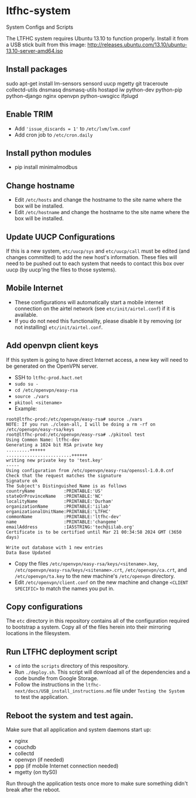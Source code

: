 ltfhc-system
============

System Configs and Scripts

The LTFHC system requires Ubuntu 13.10 to function properly. Install it from a USB stick built from this image: http://releases.ubuntu.com/13.10/ubuntu-13.10-server-amd64.iso

## Install packages

sudo apt-get install lm-sensors sensord uucp mgetty git traceroute collectd-utils dnsmasq dnsmasq-utils hostapd iw python-dev python-pip python-django nginx openvpn python-uwsgicc ifplugd

## Enable TRIM

 - Add `'issue_discards = 1'` to `/etc/lvm/lvm.conf`
 - Add cron job to `/etc/cron.daily`

## Install python modules

 - pip install minimalmodbus

## Change hostname

 - Edit `/etc/hosts` and change the hostname to the site name where the box will be installed.
 - Edit `/etc/hostname` and change the hostname to the site name where the box will be installed.

## Update UUCP Configurations

If this is a new system, `etc/uucp/sys` and `etc/uucp/call` must be edited (and changes committed) to add the new host's information. These files will need to be pushed out to each system that needs to contact this box over uucp (by uucp'ing the files to those systems).

## Mobile Internet

 - These configurations will automatically start a mobile internet connection on the airtel network (see `etc/init/airtel.conf`) if it is available.
 - If you do not need this functionality, please disable it by removing (or not installing) `etc/init/airtel.conf`.

## Add openvpn client keys

If this system is going to have direct Internet access, a new key will need to be generated on the OpenVPN server. 

 - SSH to `ltfhc-prod.hact.net`
 - `sudo su -`
 - `cd /etc/openvpn/easy-rsa`
 - `source ./vars`
 - `pkitool <sitename>` 
 - Example:
```
root@ltfhc-prod:/etc/openvpn/easy-rsa# source ./vars
NOTE: If you run ./clean-all, I will be doing a rm -rf on /etc/openvpn/easy-rsa/keys
root@ltfhc-prod:/etc/openvpn/easy-rsa# ./pkitool test
Using Common Name: ltfhc-dev
Generating a 1024 bit RSA private key
.........++++++
.........................++++++
writing new private key to 'test.key'
-----
Using configuration from /etc/openvpn/easy-rsa/openssl-1.0.0.cnf
Check that the request matches the signature
Signature ok
The Subject's Distinguished Name is as follows
countryName           :PRINTABLE:'US'
stateOrProvinceName   :PRINTABLE:'NC'
localityName          :PRINTABLE:'Durham'
organizationName      :PRINTABLE:'iilab'
organizationalUnitName:PRINTABLE:'LTFHC'
commonName            :PRINTABLE:'ltfhc-dev'
name                  :PRINTABLE:'changeme'
emailAddress          :IA5STRING:'tech@iilab.org'
Certificate is to be certified until Mar 21 00:34:58 2024 GMT (3650 days)

Write out database with 1 new entries
Data Base Updated
```

 - Copy the files `/etc/openvpn/easy-rsa/keys/<sitename>.key`, `/etc/openvpn/easy-rsa/keys/<sitename>.crt`, `/etc/openvpn/ca.crt`, and `/etc/openvpn/ta.key` to the new machine's `/etc/openvpn` directory.
 - Edit `/etc/openvpn/client.conf` on the new machine and change `<CLIENT SPECIFIC>` to match the names you put in.

## Copy configurations

The `etc` directory in this repository contains all of the configuration required to bootstrap a system. Copy all of the files herein into their mirroring locations in the filesystem. 

## Run LTFHC deployment script

 - `cd` into the `scripts` directory of this respository. 
 - Run `./deploy.sh`. This script will download all of the dependencies and a code bundle from Google Storage.
 - Follow the instructions in the `ltfhc-next/docs/USB_install_instructions.md` file under `Testing the System` to test the application.

## Reboot the system and test again.

Make sure that all application and system daemons start up:

 - nginx
 - couchdb
 - collectd
 - openvpn (if needed)
 - ppp (if mobile Internet connection needed)
 - mgetty (on ttyS0)

Run through the application tests once more to make sure something didn't break after the reboot. 
